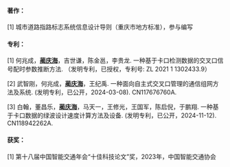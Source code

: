#### **著作：**

[1] 城市道路指路标志系统信息设计导则（重庆市地方标准），参与编写

#### **专利：**

[1] 何兆成，**<u>蔺庆海</u>**，吉世谦，陈金邕，李贵龙. 一种基于卡口检测数据的交叉口信号配时参数推断方法. （发明专利，已授权，专利号: ZL 2021 1 1302433.9）

[2] 武智刚，何兆成，**<u>蔺庆海</u>**，王纪禹. 一种面向自主式交叉口管理的通信组网方法及系统. (发明专利，已公开，2024-03-08). CN117676760A.

[3] 白翰，董昌乐，**<u>蔺庆海</u>**，马天一，王修光，王国军，陈启倪，于鹏翔. 一种基于卡口数据的绿波设计速度计算方法及设备. (发明专利，已公开，2024-11-12). CN118942262A.

#### **获奖：**

[1] 第十八届中国智能交通年会“十佳科技论文”奖，2023年，中国智能交通协会
